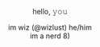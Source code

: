 <p align="center"

  <p align="center"
 <br>
 hello,  𝚢𝚘𝚞 



<p align="center"
<br>
im wiz (@wizlust) he/him
<br>
im a nerd 8)
